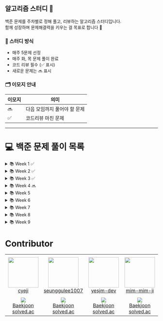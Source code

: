 ## 알고리즘 스터디 👋

백준 문제를 주차별로 정해 풀고, 리뷰하는 알고리즘 스터디입니다.  
함께 성장하며 문제해결력을 키우는 걸 목표로 합니다 💪

### 📌 스터디 방식
- 매주 5문제 선정
- 매주 화, 목 문제 풀이 완료
- 코드 리뷰 필수 (✅ 표시)
- 새로운 문제는 🔜 표시

### 🗂️ 이모지 안내

| 이모지 | 의미                     |
|--------|--------------------------|
| 🔜     | 다음 모임까지 풀어야 할 문제 |
| ✅     | 코드리뷰 마친 문제             |

---

# 💻 백준 문제 풀이 목록

<details>
<summary>📚 Week 1 ✅ </summary>

| 문제 번호 | 문제 이름 |
|-----------|-----------|
| 2744 | [대소문자 바꾸기](https://www.acmicpc.net/problem/2744) ✅|
| 1919 | [애너그램 만들기](https://www.acmicpc.net/problem/1919) ✅|
| 1157 | [단어 공부](https://www.acmicpc.net/problem/1157) ✅|
| 1543 | [문서 검색](https://www.acmicpc.net/problem/1543) ✅|
| 13223 | [소금 폭탄](https://www.acmicpc.net/problem/13223) ✅|

</details>

<details>
<summary>📚 Week 2 ✅ </summary>

| 문제 번호 | 문제 이름 |
|-----------|-----------|
| 10158 | [개미](https://www.acmicpc.net/problem/10158) ✅|
| 1236 | [성 지키기](https://www.acmicpc.net/problem/1236) ✅|
| 10431 | [줄세우기](https://www.acmicpc.net/problem/10431) ✅|
| 10989 | [수 정렬하기 3](https://www.acmicpc.net/problem/10989) ✅|
| 3273 | [두 수의 합](https://www.acmicpc.net/problem/3273) ✅|

</details>

<details>
<summary>📚 Week 3 ✅ </summary>

| 문제 번호 | 문제 이름 |
|-----------|-----------|
| 10448 | [유레카 이론](https://www.acmicpc.net/problem/10448) ✅|
| 11005 | [진법 변환 2](https://www.acmicpc.net/problem/11005) ✅|
| 11068 | [회문인 수](https://www.acmicpc.net/problem/11068) ✅|
| 3058 | [사탕 게임](https://www.acmicpc.net/problem/3058) ✅|
| 10250 | [ACM 호텔](https://www.acmicpc.net/problem/10250) ✅|

</details>

<details>
<summary>📚 Week 4 🔜 </summary>

| 문제 번호 | 문제 이름 |
|-----------|-----------|
| 1739 | [판화](https://www.acmicpc.net/problem/1739) 🔜|
| 2840 | [행운의 바퀴](https://www.acmicpc.net/problem/2840) 🔜|
| 2817 | [ALPS식 투표](https://www.acmicpc.net/problem/2817) |
| 1181 | [단어 정렬](https://www.acmicpc.net/problem/1181) |
| 10814 | [나이순 정렬](https://www.acmicpc.net/problem/10814) |

</details>

<details>
<summary>📚 Week 5</summary>

| 문제 번호 | 문제 이름 |
|-----------|-----------|
| 7785 | [회사에 있는 사람](https://www.acmicpc.net/problem/7785) |
| 1302 | [베스트셀러](https://www.acmicpc.net/problem/1302) |
| 18870 | [좌표 압축](https://www.acmicpc.net/problem/18870) |
| 2910 | [빈도 정렬](https://www.acmicpc.net/problem/2910) |
| 1931 | [회의실 배정](https://www.acmicpc.net/problem/1931) |

</details>

<details>
<summary>📚 Week 6</summary>

| 문제 번호 | 문제 이름 |
|-----------|-----------|
| 16713 | [Generic Queries](https://www.acmicpc.net/problem/16713) |
| 11660 | [구간 합 구하기 5](https://www.acmicpc.net/problem/11660) |
| 19951 | [태상이의 훈련소 생활](https://www.acmicpc.net/problem/19951) |
| 17232 | [생명 게임](https://www.acmicpc.net/problem/17232) |
| 14425 | [문자열 집합](https://www.acmicpc.net/problem/14425) |

</details>

<details>
<summary>📚 Week 7</summary>

| 문제 번호 | 문제 이름 |
|-----------|-----------|
| 2295 | [세 수의 합](https://www.acmicpc.net/problem/2295) |
| 2470 | [두 용액](https://www.acmicpc.net/problem/2470) |
| 10816 | [숫자 카드 2](https://www.acmicpc.net/problem/10816) |
| 2805 | [나무 자르기](https://www.acmicpc.net/problem/2805) |
| 1654 | [랜선 자르기](https://www.acmicpc.net/problem/1654) |

</details>

<details>
<summary>📚 Week 8</summary>

| 문제 번호 | 문제 이름 |
|-----------|-----------|
| 6236 | [용돈 관리](https://www.acmicpc.net/problem/6236) |
| 2110 | [공유기 설치](https://www.acmicpc.net/problem/2110) |
| 1806 | [부분합](https://www.acmicpc.net/problem/1806) |
| 2230 | [수 고르기](https://www.acmicpc.net/problem/2230) |
| 12891 | [DNA 비밀번호](https://www.acmicpc.net/problem/12891) |

</details>

<details>
<summary>📚 Week 9</summary>

| 문제 번호 | 문제 이름 |
|-----------|-----------|
| 2118 | [두 개의 탑](https://www.acmicpc.net/problem/2118) |
| 11728 | [배열 합치기](https://www.acmicpc.net/problem/11728) |
| 17609 | [회문](https://www.acmicpc.net/problem/17609) |
| 15831 | [준표의 조약돌](https://www.acmicpc.net/problem/15831) |
| 16472 | [고냥이](https://www.acmicpc.net/problem/16472) |

</details>

# Contributor

<table >
    <tr height="140px">
        <td align="center" width="130px">
            <a href="https://github.com/cyeji"><img height="100px" width="100px" src="https://avatars.githubusercontent.com/u/98408267?v=4"/></a>
            <br />
            <a href="https://github.com/cyeji">cyeji</a>
        </td>
        <td align="center" width="130px">
            <a href="https://github.com/seunggulee1007"><img height="100px" width="100px" src="https://avatars.githubusercontent.com/u/32692807?v=4"/></a>
            <br />
            <a href="https://github.com/seunggulee1007">seunggulee1007</a>
        </td>
      <td align="center" width="130px">
            <a href="https://github.com/yesjm-dev"><img height="100px" width="100px" src="https://avatars.githubusercontent.com/u/48047620?v=4"/></a>
            <br />
            <a href="https://github.com/yesjm-dev">yesjm-dev</a>
        </td>
      <td align="center" width="130px">
            <a href="https://github.com/mim-mim-ji"><img height="100px" width="100px" src="https://avatars.githubusercontent.com/u/75061643?v=4"/></a>
            <br />
            <a href="https://github.com/mim-mim-ji">mim-mim-ji</a>
        </td>
    </tr>
    <tr height="50px">
        <td align="center">
            <img src="http://mazassumnida.wtf/api/mini/generate_badge?boj=goe152" />
            <br />
            <a href="https://www.acmicpc.net/user/goe152">Baekjoon</a>
            <br />
            <a href="https://solved.ac/profile/goe152">solved.ac</a>
        </td>
        <td align="center">
            <img src="http://mazassumnida.wtf/api/mini/generate_badge?boj=leesg107" />
            <br />
            <a href="https://www.acmicpc.net/user/leesg107">Baekjoon</a>
            <br />
            <a href="https://solved.ac/profile/leesg107">solved.ac</a>
        </td>
      <td align="center">
            <img src="http://mazassumnida.wtf/api/mini/generate_badge?boj=na04259" />
            <br />
            <a href="https://www.acmicpc.net/user/na04259">Baekjoon</a>
            <br />
            <a href="https://solved.ac/profile/na04259">solved.ac</a>
        </td>
      <td align="center">
            <img src="http://mazassumnida.wtf/api/mini/generate_badge?boj=smj9030" />
            <br />
            <a href="https://www.acmicpc.net/user/smj9030">Baekjoon</a>
            <br />
            <a href="https://solved.ac/profile/smj9030">solved.ac</a>
        </td>
    </tr>
</table>
